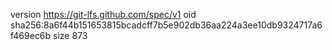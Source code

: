 version https://git-lfs.github.com/spec/v1
oid sha256:8a6f44b151653815bcadcff7b5e902db36aa224a3ee10db9324717a6f469ec6b
size 873
